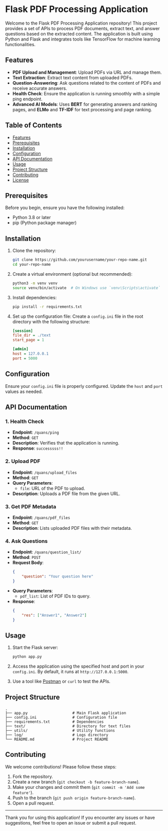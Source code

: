 # Flask PDF Processing Application

Welcome to the Flask PDF Processing Application repository! This project provides a set of APIs to process PDF documents, extract text, and answer questions based on the extracted content. The application is built using Python and Flask and integrates tools like TensorFlow for machine learning functionalities.

## Features

- **PDF Upload and Management**: Upload PDFs via URL and manage them.
- **Text Extraction**: Extract text content from uploaded PDFs.
- **Question-Answering**: Ask questions related to the content of PDFs and receive accurate answers.
- **Health Check**: Ensure the application is running smoothly with a simple ping endpoint.
- **Advanced AI Models**: Uses **BERT** for generating answers and ranking pages, and **ELMo** and **TF-IDF** for text processing and page ranking.

## Table of Contents

- [Features](#features)
- [Prerequisites](#prerequisites)
- [Installation](#installation)
- [Configuration](#configuration)
- [API Documentation](#api-documentation)
- [Usage](#usage)
- [Project Structure](#project-structure)
- [Contributing](#contributing)
- [License](#license)

## Prerequisites

Before you begin, ensure you have the following installed:

- Python 3.8 or later
- pip (Python package manager)

## Installation

1. Clone the repository:
   ```bash
   git clone https://github.com/yourusername/your-repo-name.git
   cd your-repo-name
   ```

2. Create a virtual environment (optional but recommended):
   ```bash
   python3 -m venv venv
   source venv/bin/activate  # On Windows use `venv\Scripts\activate`
   ```

3. Install dependencies:
   ```bash
   pip install -r requirements.txt
   ```

4. Set up the configuration file:
   Create a `config.ini` file in the root directory with the following structure:
   ```ini
   [session]
   file_dir = ./text
   start_page = 1

   [admin]
   host = 127.0.0.1
   port = 5000
   ```

## Configuration

Ensure your `config.ini` file is properly configured. Update the `host` and `port` values as needed.

## API Documentation

### 1. **Health Check**
- **Endpoint**: `/quans/ping`
- **Method**: `GET`
- **Description**: Verifies that the application is running.
- **Response**: `successsss!!`

### 2. **Upload PDF**
- **Endpoint**: `/quans/upload_files`
- **Method**: `GET`
- **Query Parameters**:
  - `file`: URL of the PDF to upload.
- **Description**: Uploads a PDF file from the given URL.

### 3. **Get PDF Metadata**
- **Endpoint**: `/quans/pdf_files`
- **Method**: `GET`
- **Description**: Lists uploaded PDF files with their metadata.

### 4. **Ask Questions**
- **Endpoint**: `/quans/question_list/`
- **Method**: `POST`
- **Request Body**:
  ```json
  {
      "question": "Your question here"
  }
  ```
- **Query Parameters**:
  - `pdf_list`: List of PDF IDs to query.
- **Response**:
  ```json
  {
      "res": ["Answer1", "Answer2"]
  }
  ```

## Usage

1. Start the Flask server:
   ```bash
   python app.py
   ```

2. Access the application using the specified host and port in your `config.ini`. By default, it runs at `http://127.0.0.1:5000`.

3. Use a tool like [Postman](https://www.postman.com/) or `curl` to test the APIs.

## Project Structure

```plaintext
.
├── app.py                    # Main Flask application
├── config.ini                # Configuration file
├── requirements.txt          # Dependencies
├── text/                     # Directory for text files
├── utils/                    # Utility functions
├── log/                      # Logs directory
└── README.md                 # Project README
```

## Contributing

We welcome contributions! Please follow these steps:

1. Fork the repository.
2. Create a new branch (`git checkout -b feature-branch-name`).
3. Make your changes and commit them (`git commit -m 'Add some feature'`).
4. Push to the branch (`git push origin feature-branch-name`).
5. Open a pull request.

 
 
---

Thank you for using this application! If you encounter any issues or have suggestions, feel free to open an issue or submit a pull request.
